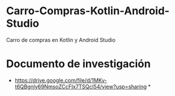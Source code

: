 # Carro-Compras-Kotlin-Android-Studio

Carro de compras en Kotlin y Android Studio

# Documento de investigación 
* https://drive.google.com/file/d/1MKv-t6QBgnly69NmsoZCcFIx7TSQcI54/view?usp=sharing *
